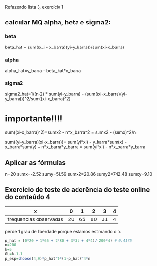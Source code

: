 Refazendo lista 3, exercício 1

## calcular MQ alpha, beta e sigma2:

### beta
beta_hat = sum((x_i - x_barra)(yi-y_barra))/sum(xi-x_barra)

### alpha
alpha_hat=y_barra - beta_hat\*x_barra

### sigma2
sigma2_hat=1/(n-2) \* sum(yi-y_barra) - (sum((xi-x_barra)(yi-y_barra)))^2/sum((xi-x_barra)^2)

# importante!!!!
sum((xi-x_barra)^2)=sumx2 - n\*x_barra^2 = sumx2 - (sumx)^2/n

sum((yi-y_barra)(xi-x_barra))= sum(yi\*xi) - y_barra\*sum(x) - x_barra\*sum(y) + n\*x_barra\*y_barra = sum(yi\*xi) - n\*x_barra\*y_barra

## Aplicar as fórmulas
n=20
sumx=-2.52
sumy=51.59
sumx2=20.86
sumy2=742.48
sumxy=9.10

## Exercício de teste de aderência do teste online do conteúdo 4

| x                      | 0   | 1   | 2   | 3   | 4   |
| ---------------------- | --- | --- | --- | --- | --- |
| frequencias observadas | 20  | 65  | 80  | 31  | 4   |

perde 1 grau de liberdade porque estamos estimando o p.

```r
p_hat = (0*20 + 1*65 + 2*80 + 3*31 + 4*4)/(200*4) # 0.4175
n=200
k=5
GL=k-1-1
p_esp=choose(4,0)*p_hat^0*(1-p_hat)^4*n
```